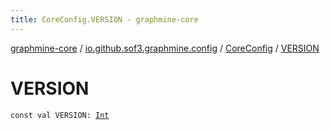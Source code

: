 ```yaml
---
title: CoreConfig.VERSION - graphmine-core
---
```


[graphmine-core](../../index.html) / [io.github.sof3.graphmine.config](../index.html) / [CoreConfig](index.html) / [VERSION](./-v-e-r-s-i-o-n.html)

# VERSION

`const val VERSION: `[`Int`](https://kotlinlang.org/api/latest/jvm/stdlib/kotlin/-int/index.html)
